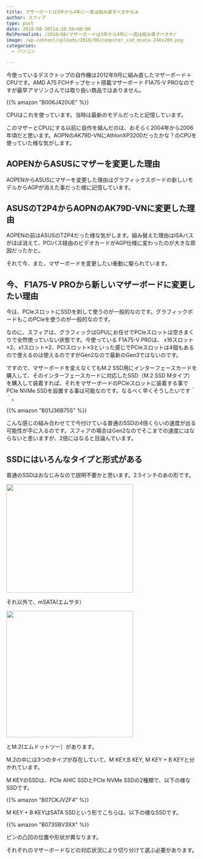 ```yaml
---
title: マザーボードは3年から4年に一度は組み直すべきかなぁ
author: スフィア
type: post
date: 2018-08-30T14:20:56+00:00
RelPermalink: /2018/08/マザーボードは3年から4年に一度は組み直すべきか/
image: /wp-content/uploads/2018/08/computer_ssd_msata-246x200.png
categories:
  - パソコン

---
```

今使っているデスクトップの自作機は2012年9月に組み直したマザーボード＋CPUです。AMD A75 FCHチップセット搭載マザーボード F1A75-V PROなのですが最早アマゾンさんでは取り扱い商品ではありません。

{{% amazon "B006J420UE" %}}

CPUはこれを使っています。当時は最新のモデルだったと記憶しています。

このマザーとCPUにする以前に自作を組んだのは、おそらく2004年から2006年頃だと思います。AOPNのAK79D-VNにAthlonXP3200だったかな？のCPUを使っていた様な気がします。

## AOPENからASUSにマザーを変更した理由

AOPENからASUSにマザーを変更した理由はグラフィックスボードの新しいモデルからAGPが消えた事だった様に記憶しています。

## ASUSのT2P4からAOPNのAK79D-VNに変更した理由

AOPENの前はASUSのT2P4だった様な気がします。組み替えた理由はISAバスがほぼ消えて、PCIバス経由のビデオカードがAGP仕様に変わったのが大きな原因だったかと。

それて今、また、マザーボードを変更したい衝動に駆られています。

## 今、 F1A75-V PROから新しいマザーボードに変更したい理由

今は、PCIeスロットにSSDを刺して使うのが一般的なのです。グラフィックボードもこのPCIeを使うのが一般的なのです。

なのに、スフィアは、グラフィックはGPUにお任せでPCIeスロットは空きまくりで全然使っていない状態です。今使っている F1A75-V PROは、 x16スロット×2、x1スロット×2、PCIスロット×3といった感じでPCIeスロットは4個もあるので使えるのは使えるのですがGen2なので最新のGen3ではないのです。

ですので、マザーボードを変えなくてもM.2 SSD用にインターフェースカードを購入して、そのインターフェースカードに対応したSSD（M.2 SSD Mタイプ）を購入して装着すれば、それをマザーボードのPCIeスロットに装着する事でPCIe NVMe SSDを設置する事は可能なのです。なるべく早くそうしたいです＾＾。

{{% amazon "B01J36B75S" %}}

こんな感じの組み合わせてで今付けている普通のSSDの4倍くらいの速度が出る可能性が手に入るのです。スフィアの場合はGen2なのでそこまでの速度にはならないと思いますが、2倍にはなると目論んでいます。

## SSDにはいろんなタイプと形式がある

普通のSSDはおなじみなので説明不要かと思います。2.5インチのあの形です。

<img class="alignnone wp-image-1248" src="https://sumaho.tk/wp-content/uploads/2018/08/computer_ssd.png" alt="" width="333" height="286" srcset="https://sumaho.tk/wp-content/uploads/2018/08/computer_ssd.png 800w, https://sumaho.tk/wp-content/uploads/2018/08/computer_ssd-300x258.png 300w, https://sumaho.tk/wp-content/uploads/2018/08/computer_ssd-768x660.png 768w" sizes="(max-width: 333px) 100vw, 333px" />

それ以外で、mSATA(エムサタ）

<img class="alignnone wp-image-1247" src="https://sumaho.tk/wp-content/uploads/2018/08/computer_ssd_msata.png" alt="" width="333" height="333" srcset="https://sumaho.tk/wp-content/uploads/2018/08/computer_ssd_msata.png 705w, https://sumaho.tk/wp-content/uploads/2018/08/computer_ssd_msata-150x150.png 150w, https://sumaho.tk/wp-content/uploads/2018/08/computer_ssd_msata-300x300.png 300w, https://sumaho.tk/wp-content/uploads/2018/08/computer_ssd_msata-320x320.png 320w, https://sumaho.tk/wp-content/uploads/2018/08/computer_ssd_msata-200x200.png 200w, https://sumaho.tk/wp-content/uploads/2018/08/computer_ssd_msata-100x100.png 100w" sizes="(max-width: 333px) 100vw, 333px" />

とM.2(エムドットツー）があります。

M.2の中には3つのタイプが存在していて、M KEY,B KEY, M KEY + B KEYと分かれています。

M KEYのSSDは、PCIe AHIC SSDとPCIe NVMe SSDの2種類で、以下の様なSSDです。

{{% amazon "B07CKJVZF4" %}}

M KEY + B KEYはSATA SSDという形でこちらは、以下の様なSSDです。

{{% amazon "B073SBV3XX" %}}

ピンの凸凹の位置や形状が異なります。

それぞれのマザーボードなどの対応状況により切り分けて選ぶ必要があります。